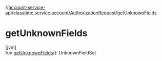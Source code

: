 //[account-service-api](../../../index.md)/[classtime.service.account](../index.md)/[AuthorizationRequest](index.md)/[getUnknownFields](get-unknown-fields.md)

# getUnknownFields

[jvm]\
fun [getUnknownFields](get-unknown-fields.md)(): UnknownFieldSet
